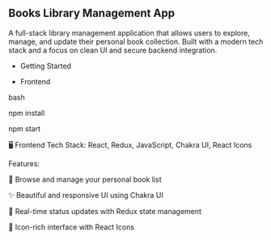## Books Library Management App

A full-stack library management application that allows users to explore, manage, and update their personal book collection. Built with a modern tech stack and a focus on clean UI and secure backend integration.

- Getting Started

- Frontend

bash

npm install

npm start

🖥️ Frontend
Tech Stack: React, Redux, JavaScript, Chakra UI, React Icons

Features:

📖 Browse and manage your personal book list

✨ Beautiful and responsive UI using Chakra UI

🔄 Real-time status updates with Redux state management

🎨 Icon-rich interface with React Icons
